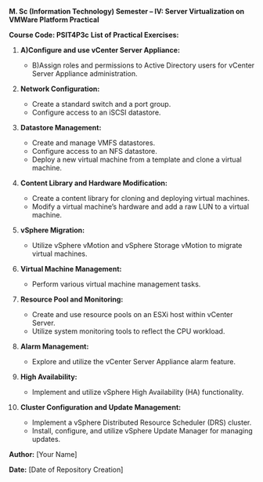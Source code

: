 **M. Sc (Information Technology) Semester – IV: Server Virtualization on VMWare Platform Practical**

**Course Code: PSIT4P3c**
**List of Practical Exercises:**

1. **A)Configure and use vCenter Server Appliance:**
   - B)Assign roles and permissions to Active Directory users for vCenter Server Appliance administration.

2. **Network Configuration:**
   - Create a standard switch and a port group.
   - Configure access to an iSCSI datastore.

3. **Datastore Management:**
   - Create and manage VMFS datastores.
   - Configure access to an NFS datastore.
   - Deploy a new virtual machine from a template and clone a virtual machine.

4. **Content Library and Hardware Modification:**
   - Create a content library for cloning and deploying virtual machines.
   - Modify a virtual machine’s hardware and add a raw LUN to a virtual machine.

5. **vSphere Migration:**
   - Utilize vSphere vMotion and vSphere Storage vMotion to migrate virtual machines.

6. **Virtual Machine Management:**
   - Perform various virtual machine management tasks.

7. **Resource Pool and Monitoring:**
   - Create and use resource pools on an ESXi host within vCenter Server.
   - Utilize system monitoring tools to reflect the CPU workload.

8. **Alarm Management:**
   - Explore and utilize the vCenter Server Appliance alarm feature.

9. **High Availability:**
   - Implement and utilize vSphere High Availability (HA) functionality.

10. **Cluster Configuration and Update Management:**
    - Implement a vSphere Distributed Resource Scheduler (DRS) cluster.
    - Install, configure, and utilize vSphere Update Manager for managing updates.


**Author:** [Your Name]

**Date:** [Date of Repository Creation]
